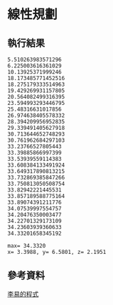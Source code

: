 # 線性規劃

## 執行結果
```
5.510263983571296
6.225003616361029
10.13925371999246
18.173485771452516
18.275179333514963
19.429269931157805
20.564082499316395
23.594993293446795
25.48316631017856
26.974638405578332
28.394209956952835
29.339491405627918
30.713644652748293
30.761962684297103
33.23766527805443
33.39885866997399
33.53939559114383
33.608384133491924
33.649317890813215
33.732869385847266
33.750813050508754
33.82942221445531
33.857189588775164
33.89074391211776
34.07539997554757
34.20476350003477
34.22701329173109
34.23603939360633
34.33201658345192

max= 34.3320
x= 3.3988, y= 6.5801, z= 2.1951
```

## 參考資料
[李易的程式](https://github.com/LeeYi-user/ai/blob/master/homework/03/linear.py)